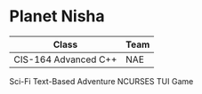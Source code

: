 # Planet Nisha

| Class                | Team |
|----------------------|------|
| CIS-164 Advanced C++ | NAE  |

Sci-Fi Text-Based Adventure NCURSES TUI Game
